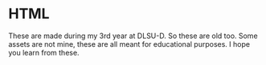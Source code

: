 # HTML
These are made during my 3rd year at DLSU-D. So these are old too. Some assets are not mine, these are all meant for educational purposes. I hope you learn from these.
